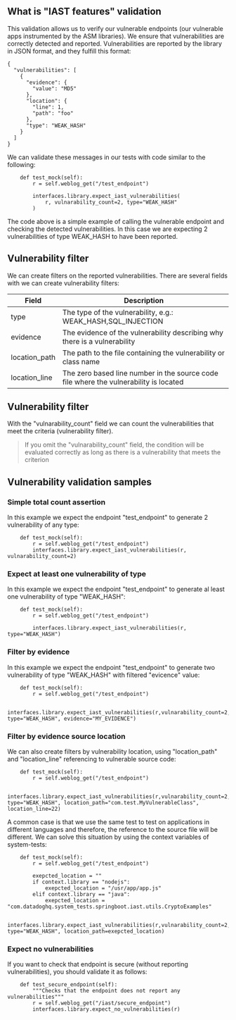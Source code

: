 ## What is "IAST features" validation

This validation allows us to verify our vulnerable endpoints (our vulnerable apps instrumented by the ASM libraries). We ensure that vulnerabilities are correctly detected and reported.
Vulnerabilities are reported by the library in JSON format, and they fulfill this format:

```
{
  "vulnerabilities": [
    {
      "evidence": {
        "value": "MD5"
      },
      "location": {
        "line": 1,
        "path": "foo"
      },
      "type": "WEAK_HASH"
    }
  ]
}
```
We can validate these messages in our tests with code similar to the following:

```
    def test_mock(self):
        r = self.weblog_get("/test_endpoint")

        interfaces.library.expect_iast_vulnerabilities(
            r, vulnarability_count=2, type="WEAK_HASH"
        )

```
The code above is a simple example of calling the vulnerable endpoint and checking the detected vulnerabilities. In this case we are expecting 2 vulnerabilities of type WEAK_HASH to have been reported. 

## Vulnerability filter

We can create filters on the reported vulnerabilities. There are several fields with we can create vulnerability filters:

| Field | Description |
| --- | --- |
| type | The type of the vulnerability, e.g.: WEAK_HASH,SQL_INJECTION |
| evidence | The evidence of the vulnerability describing why there is a vulnerability |
| location_path | The path to the file containing the vulnerability or class name |
| location_line | The zero based line number in the source code file where the vulnerability is located |

## Vulnerability filter

With the "vulnarability_count" field we can count the vulnerabilities that meet the criteria (vulnerability filter).
 > If you omit the "vulnarability_count" field, the condition will be evaluated correctly as long as there is a vulnerability that meets the criterion

## Vulnerability validation samples

### Simple total count assertion

In this example we expect the endpoint "test_endpoint" to generate 2 vulnerability of any type:

```
    def test_mock(self):
        r = self.weblog_get("/test_endpoint")
        interfaces.library.expect_iast_vulnerabilities(r, vulnarability_count=2)
```

### Expect at least one vulnerability of type

In this example we expect the endpoint "test_endpoint" to generate al least one vulnerability of type "WEAK_HASH":

```
    def test_mock(self):
        r = self.weblog_get("/test_endpoint")

        interfaces.library.expect_iast_vulnerabilities(r, type="WEAK_HASH")
```

### Filter by evidence

In this example we expect the endpoint "test_endpoint" to generate two vulnerability of type "WEAK_HASH" with filtered "evicence" value:

```
    def test_mock(self):
        r = self.weblog_get("/test_endpoint")

        interfaces.library.expect_iast_vulnerabilities(r,vulnarability_count=2, type="WEAK_HASH", evidence="MY_EVIDENCE")
```

### Filter by evidence source location

We can also create filters by vulnerability location, using "location_path" and "location_line" referencing to vulnerable source code:

```
    def test_mock(self):
        r = self.weblog_get("/test_endpoint")

        interfaces.library.expect_iast_vulnerabilities(r,vulnarability_count=2, type="WEAK_HASH", location_path="com.test.MyVulnerableClass", location_line=22)
```
A common case is that we use the same test to test on applications in different languages and therefore, the reference to the source file will be different. We can solve this situation by using the context variables of system-tests:

```
    def test_mock(self):
        r = self.weblog_get("/test_endpoint")

        exepcted_location = ""
        if context.library == "nodejs":
            exepcted_location = "/usr/app/app.js"
        elif context.library == "java":
            exepcted_location = "com.datadoghq.system_tests.springboot.iast.utils.CryptoExamples"

        interfaces.library.expect_iast_vulnerabilities(r,vulnarability_count=2, type="WEAK_HASH", location_path=exepcted_location)
```

### Expect no vulnerabilities

If you want to check that endpoint is secure (without reporting vulnerabilities), you should validate it as follows:

```
    def test_secure_endpoint(self):
        """Checks that the endpoint does not report any vulnerabilities"""
        r = self.weblog_get("/iast/secure_endpoint")
        interfaces.library.expect_no_vulnerabilities(r)
```